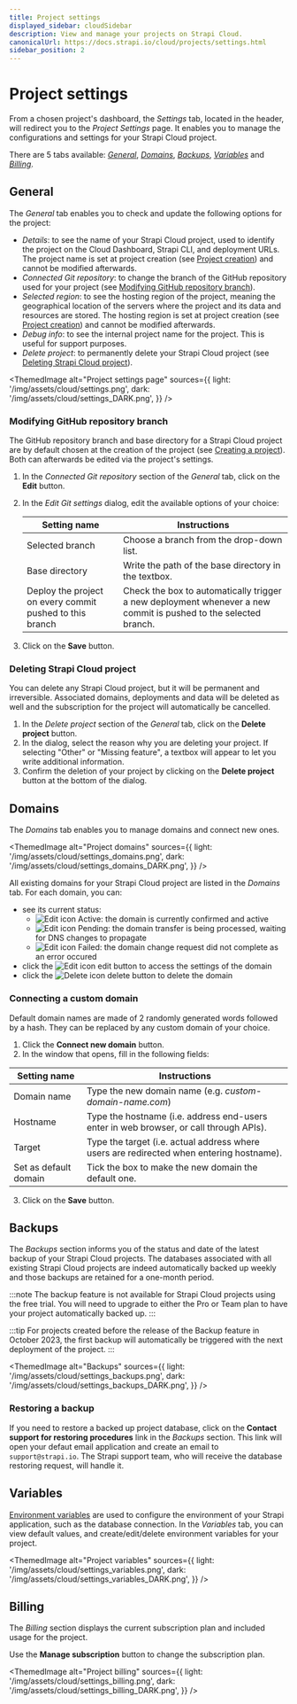 ```yaml
---
title: Project settings
displayed_sidebar: cloudSidebar
description: View and manage your projects on Strapi Cloud.
canonicalUrl: https://docs.strapi.io/cloud/projects/settings.html
sidebar_position: 2
---
```


# Project settings

From a chosen project's dashboard, the *Settings* tab, located in the header, will redirect you to the *Project Settings* page. It enables you to manage the configurations and settings for your Strapi Cloud project.

There are 5 tabs available: [*General*](#general), [*Domains*](#domains), [*Backups*](#backups), [*Variables*](#variables) and [*Billing*](#billing).

## General

The *General* tab enables you to check and update the following options for the project:

- *Details*: to see the name of your Strapi Cloud project, used to identify the project on the Cloud Dashboard, Strapi CLI, and deployment URLs. The project name is set at project creation (see [Project creation](/cloud/getting-started/deployment)) and cannot be modified afterwards.
- *Connected Git repository*: to change the branch of the GitHub repository used for your project (see [Modifying GitHub repository branch](#modifying-github-repository-branch)).
- *Selected region*: to see the hosting region of the project, meaning the geographical location of the servers where the project and its data and resources are stored. The hosting region is set at project creation (see [Project creation](/cloud/getting-started/deployment)) and cannot be modified afterwards.
- *Debug info*: to see the internal project name for the project. This is useful for support purposes.
- *Delete project*: to permanently delete your Strapi Cloud project (see [Deleting Strapi Cloud project](#deleting-strapi-cloud-project)).

<ThemedImage
  alt="Project settings page"
  sources={{
    light: '/img/assets/cloud/settings.png',
    dark: '/img/assets/cloud/settings_DARK.png',
  }}
/>

### Modifying GitHub repository branch

The GitHub repository branch and base directory for a Strapi Cloud project are by default chosen at the creation of the project (see [Creating a project](/cloud/getting-started/deployment)). Both can afterwards be edited via the project's settings.

1. In the *Connected Git repository* section of the *General* tab, click on the **Edit** button.
2. In the *Edit Git settings* dialog, edit the available options of your choice:

    | Setting name    | Instructions                                                             |
    | --------------- | ------------------------------------------------------------------------ |
    | Selected branch | Choose a branch from the drop-down list.                                 |
    | Base directory  | Write the path of the base directory in the textbox.                     |
    | Deploy the project on every commit pushed to this branch | Check the box to automatically trigger a new deployment whenever a new commit is pushed to the selected branch. |

3. Click on the **Save** button.

### Deleting Strapi Cloud project

You can delete any Strapi Cloud project, but it will be permanent and irreversible. Associated domains, deployments and data will be deleted as well and the subscription for the project will automatically be cancelled.

1. In the *Delete project* section of the *General* tab, click on the **Delete project** button.
2. In the dialog, select the reason why you are deleting your project. If selecting "Other" or "Missing feature", a textbox will appear to let you write additional information.
3. Confirm the deletion of your project by clicking on the **Delete project** button at the bottom of the dialog.

## Domains

The *Domains* tab enables you to manage domains and connect new ones.

<ThemedImage
  alt="Project domains"
  sources={{
    light: '/img/assets/cloud/settings_domains.png',
    dark: '/img/assets/cloud/settings_domains_DARK.png',
  }}
/>

All existing domains for your Strapi Cloud project are listed in the *Domains* tab. For each domain, you can:

- see its current status:
    - ![Edit icon](/img/assets/icons/CheckCircle.svg) Active: the domain is currently confirmed and active
    - ![Edit icon](/img/assets/icons/Clock.svg) Pending: the domain transfer is being processed, waiting for DNS changes to propagate
    - ![Edit icon](/img/assets/icons/CrossCircle.svg) Failed: the domain change request did not complete as an error occured
- click the ![Edit icon](/img/assets/icons/edit.svg) edit button to access the settings of the domain
- click the ![Delete icon](/img/assets/icons/delete.svg) delete button to delete the domain

### Connecting a custom domain

Default domain names are made of 2 randomly generated words followed by a hash. They can be replaced by any custom domain of your choice.

1. Click the **Connect new domain** button.
2. In the window that opens, fill in the following fields:

| Setting name              | Instructions                                                              |
| ------------------------- | ------------------------------------------------------------------------- |
| Domain name               | Type the new domain name (e.g. *custom-domain-name.com*)                  |
| Hostname                  | Type the hostname (i.e. address end-users enter in web browser, or call through APIs). |
| Target                    | Type the target (i.e. actual address where users are redirected when entering hostname). |
| Set as default domain     | Tick the box to make the new domain the default one.                      |

3. Click on the **Save** button.

## Backups

The *Backups* section informs you of the status and date of the latest backup of your Strapi Cloud projects. The databases associated with all existing Strapi Cloud projects are indeed automatically backed up weekly and those backups are retained for a one-month period.

:::note
The backup feature is not available for Strapi Cloud projects using the free trial. You will need to upgrade to either the Pro or Team plan to have your project automatically backed up.
:::

:::tip
For projects created before the release of the Backup feature in October 2023, the first backup will automatically be triggered with the next deployment of the project.
:::

<ThemedImage
  alt="Backups"
  sources={{
    light: '/img/assets/cloud/settings_backups.png',
    dark: '/img/assets/cloud/settings_backups_DARK.png',
  }}
/>

### Restoring a backup

If you need to restore a backed up project database, click on the **Contact support for restoring procedures** link in the *Backups* section. This link will open your defaut email application and create an email to `support@strapi.io`. The Strapi support team, who will receive the database restoring request, will handle it.

## Variables

[Environment variables](../../dev-docs/configurations/environment) are used to configure the environment of your Strapi application, such as the database connection. In the *Variables* tab, you can view default values, and create/edit/delete environment variables for your project.

<ThemedImage
  alt="Project variables"
  sources={{
    light: '/img/assets/cloud/settings_variables.png',
    dark: '/img/assets/cloud/settings_variables_DARK.png',
  }}
/>

## Billing

The *Billing* section displays the current subscription plan and included usage for the project.

Use the **Manage subscription** button to change the subscription plan.

<ThemedImage
  alt="Project billing"
  sources={{
    light: '/img/assets/cloud/settings_billing.png',
    dark: '/img/assets/cloud/settings_billing_DARK.png',
  }}
/>